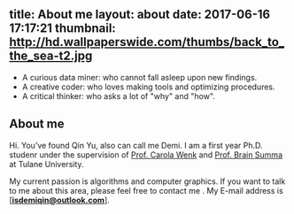 title: About me
layout: about
date: 2017-06-16 17:17:21
thumbnail: http://hd.wallpaperswide.com/thumbs/back_to_the_sea-t2.jpg
---
* A curious data miner: who cannot fall asleep upon new findings.
* A creative coder: who loves making tools and optimizing procedures.
* A critical thinker: who asks a lot of "why" and "how".


## About me
Hi. You’ve found Qin Yu, also can call me Demi. I am a first year Ph.D. studenr under the supervision of [Prof. Carola Wenk](http://www.cs.tulane.edu/~carola/) and [Prof. Brain Summa](http://www.cs.tulane.edu/~bsumma/) at Tulane University.   


My current passion is algorithms and computer graphics. If you want to talk to me about this area, please feel free to contact me . My E-mail address is [**isdemiqin@outlook.com**].



 




